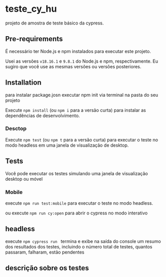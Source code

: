 # teste_cy_hu

projeto de amostra de teste  básico da cypress.
## Pre-requirements
É necessário ter Node.js e npm instalados para executar este projeto.

Usei as versões `v18.16.1` e `9.8.1` do Node.js e npm, respectivamente. Eu sugiro que você use as mesmas versões ou versões posteriores.


## Installation
para instalar package.josn executar npm init via terminal na pasta do seu projeto

Execute `npm install` (ou `npm i` para a versão curta) para instalar as dependências de desenvolvimento.

###  Desctop

Execute `npm test` (ou `npm t` para a versão curta) para executar o teste no modo headless em uma janela de visualização de desktop.

## Tests
Você pode executar os testes simulando uma janela de visualização desktop ou móvel


### Mobile
execute `npm run test:mobile` para executar o teste no modo headless.

ou execute `npm run cy:open` para abrir o cypress no modo interativo

## headless
execute `npm cypress run `  termina e exibe na saída do console um resumo dos resultados dos testes, incluindo o número total de testes, quantos passaram, falharam, estão pendentes


## descrição sobre os testes



